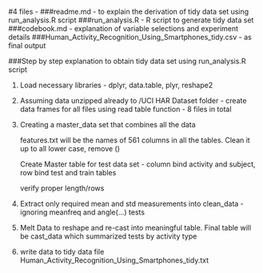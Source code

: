 #4 files - 
###readme.md - to explain the derivation of tidy data set using run_analysis.R script
###run_analysis.R - R script to generate tidy data set
###codebook.md - explanation of variable selections and experiment details
###Human_Activity_Recognition_Using_Smartphones_tidy.csv - as final output


###Step by step explanation to obtain tidy data set using run_analysis.R script

1. Load necessary libraries - dplyr, data.table, plyr, reshape2

2. Assuming data unzipped already to /UCI HAR Dataset folder - create data frames for all files using read table function - 8 files in total

3. Creating a master_data set that combines all the data

	features.txt will be the names of 561 columns in all the tables. Clean it up to all lower case, remove ()

	Create Master table for test data set - column bind activity and subject, row bind test and train tables

	verify proper length/rows


4.  Extract only required mean and std measurements into clean_data - ignoring meanfreq and angle(...) tests


5.  Melt Data to reshape and re-cast into meaningful table. Final table will be cast_data which summarized tests by activity type

6. write data to tidy data file Human_Activity_Recognition_Using_Smartphones_tidy.txt


